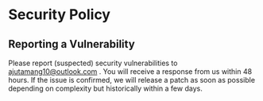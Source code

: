# Security Policy

## Reporting a Vulnerability

Please report (suspected) security vulnerabilities to ajutamang10@outlook.com . You will receive a response from us within 48 hours. If the issue is confirmed, we will release a patch as soon as possible depending on complexity but historically within a few days.

